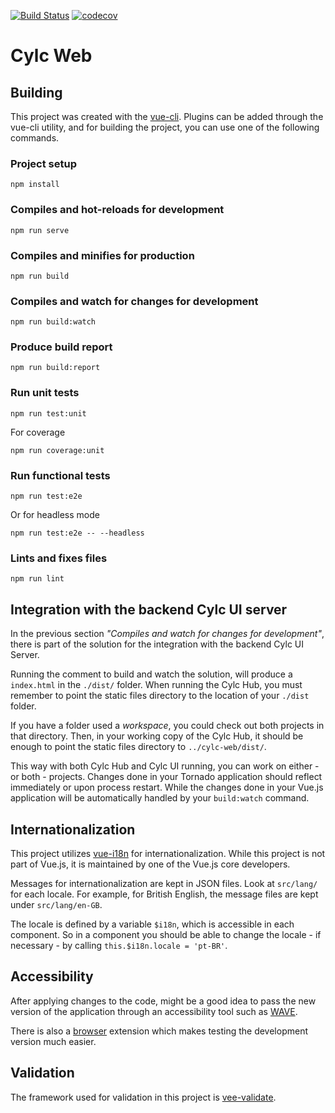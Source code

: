 [![Build Status](https://travis-ci.org/cylc/cylc-web.svg?branch=master)](https://travis-ci.org/cylc/cylc-web)
[![codecov](https://codecov.io/gh/cylc/cylc-web/branch/master/graph/badge.svg)](https://codecov.io/gh/cylc/cylc-web)

# Cylc Web

## Building

This project was created with the [vue-cli](https://cli.vuejs.org/). Plugins
can be added through the vue-cli utility, and for building the project, you
can use one of the following commands.

### Project setup

    npm install

### Compiles and hot-reloads for development

    npm run serve

### Compiles and minifies for production

    npm run build

### Compiles and watch for changes for development

    npm run build:watch

### Produce build report

    npm run build:report

### Run unit tests

    npm run test:unit

For coverage

    npm run coverage:unit

### Run functional tests

    npm run test:e2e

Or for headless mode

    npm run test:e2e -- --headless

### Lints and fixes files

    npm run lint

## Integration with the backend Cylc UI server

In the previous section _"Compiles and watch for changes for development"_,
there is part of the solution for the integration with the backend Cylc UI Server.

Running the comment to build and watch the solution, will produce a `index.html`
in the `./dist/` folder. When running the Cylc Hub, you must remember to point
the static files directory to the location of your `./dist` folder.

If you have a folder used a _workspace_, you could check out both projects in
that directory. Then, in your working copy of the Cylc Hub, it should be
enough to point the static files directory to `../cylc-web/dist/`.

This way with both Cylc Hub and Cylc UI running, you can work on either -
or both - projects. Changes done in your Tornado application should reflect immediately
or upon process restart. While the changes done in your Vue.js application
will be automatically handled by your `build:watch` command.

## Internationalization

This project utilizes [vue-i18n](https://kazupon.github.io/vue-i18n/) for
internationalization. While this project is not part of Vue.js, it is maintained
by one of the Vue.js core developers.

Messages for internationalization are kept in JSON files. Look at
`src/lang/` for each locale. For example, for British English, the message
files are kept under `src/lang/en-GB`.

The locale is defined by a variable `$i18n`, which is accessible in each
component. So in a component you should be able to change the locale -
if necessary - by calling `this.$i18n.locale = 'pt-BR'`.

## Accessibility

After applying changes to the code, might be a good idea to pass the new version of
the application through an accessibility tool such as [WAVE](https://wave.webaim.org/).

There is also a [browser](https://wave.webaim.org/extension/) extension which makes
testing the development version much easier.

## Validation

The framework used for validation in this project is [vee-validate](https://baianat.github.io/vee-validate/).
